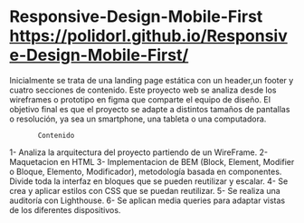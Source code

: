 # Responsive-Design-Mobile-First   https://polidorl.github.io/Responsive-Design-Mobile-First/
Inicialmente se trata de una landing page estática  con un header,un footer y cuatro secciones de contenido.
Este proyecto web se analiza desde los wireframes o prototipo en figma que comparte el equipo de diseño.
El objetivo final es que el proyecto se adapte a distintos tamaños de pantallas o resolución, ya sea un smartphone, una tableta o una computadora.

           Contenido
1- Analiza la arquitectura del proyecto partiendo de un WireFrame.
2- Maquetacion en HTML
3- Implementacion de BEM (Block, Element, Modifier o Bloque, Elemento, Modificador), metodología basada en componentes. Divide toda la interfaz en bloques que se pueden reutilizar y escalar.
4- Se crea y aplicar estilos con CSS que se puedan reutilizar.
5- Se realiza una auditoría con Lighthouse.
6- Se aplican media queries para adaptar vistas de los diferentes dispositivos.
